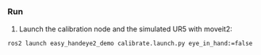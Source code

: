 ##

### Run

1. Launch the calibration node and the simulated UR5 with moveit2:

```bash
ros2 launch easy_handeye2_demo calibrate.launch.py eye_in_hand:=false
```